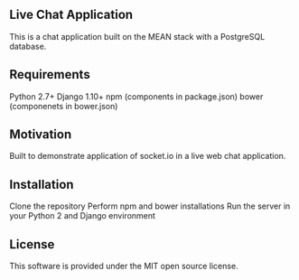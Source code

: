 ## Live Chat Application

This is a chat application built on the MEAN stack with a PostgreSQL database.

## Requirements

Python 2.7+
Django 1.10+
npm (components in package.json)
bower (componenets in bower.json)

## Motivation

Built to demonstrate application of socket.io in a live web chat application.

## Installation

Clone the repository
Perform npm and bower installations
Run the server in your Python 2 and Django environment


## License

This software is provided under the MIT open source license. 

